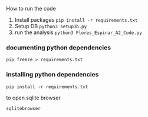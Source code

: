 How to run the code

1. Install packages `pip install -r requirements.txt`
2. Setup DB `python3 setupDb.py`
3. run the analysis `python3 Flores_Espinar_A2_Code.py`

### documenting python dependencies

`pip freeze > requirements.txt`

### installing python dependencies

`pip install -r requirements.txt`

to open sqlite browser

`sqlitebrowser`